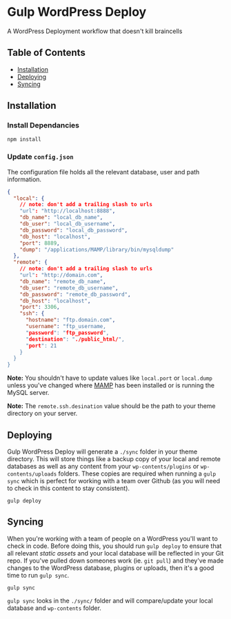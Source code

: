 
# Gulp WordPress Deploy

A WordPress Deployment workflow that doesn't kill braincells

## Table of Contents

- [Installation](#installation)
- [Deploying](#deploying)
- [Syncing](#syncing)

## Installation

### Install Dependancies

`npm install`

### Update `config.json`

The configuration file holds all the relevant database, user and path information.

```json
{
  "local": {
  	// note: don't add a trailing slash to urls
    "url": "http://localhost:8888",
    "db_name": "local_db_name",
    "db_user": "local_db_username",
    "db_password": "local_db_password",
    "db_host": "localhost",
    "port": 8889,
    "dump": "/applications/MAMP/library/bin/mysqldump"
  },
  "remote": {
  	// note: don't add a trailing slash to urls
    "url": "http://domain.com",
    "db_name": "remote_db_name",
    "db_user": "remote_db_username",
    "db_password": "remote_db_password",
    "db_host": "localhost",
    "port": 3306,
    "ssh": {
      "hostname": "ftp.domain.com",
      "username": "ftp_username,
      "password": "ftp_password",
      "destination": "./public_html/",
      "port": 21
    }
  }
}
````

**Note:** You shouldn't have to update values like `local.port` or `local.dump` unless you've changed where [MAMP]() has been installed or is running the MySQL server.

**Note:** The `remote.ssh.desination` value should be the path to your theme directory on your server.

## Deploying

Gulp WordPress Deploy will generate a `./sync` folder in your theme directory. This will store things like a backup copy of your local and remote databases as well as any content from your `wp-contents/plugins` or `wp-contents/uploads` folders. These copies are required when running a `gulp sync` which is perfect for working with a team over Github (as you will need to check in this content to stay consistent).

`gulp deploy`

## Syncing

When you're working with a team of people on a WordPress you'll want to check in code. Before doing this, you should run `gulp deploy` to ensure that all relevant *static assets* and your local database will be reflected in your Git repo. If you've pulled down someones work (ie. `git pull`) and they've made changes to the WordPress database, plugins or uploads, then it's a good time to run `gulp sync`.

`gulp sync`

`gulp sync` looks in the `./sync/` folder and will compare/update your local database and `wp-contents` folder.
